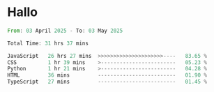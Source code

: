 # Hallo
<!--START_SECTION:waka-->

```rust
From: 03 April 2025 - To: 03 May 2025

Total Time: 31 hrs 37 mins

JavaScript   26 hrs 27 mins  >>>>>>>>>>>>>>>>>>>>>----   83.65 %
CSS          1 hr 39 mins    >------------------------   05.23 %
Python       1 hr 21 mins    >------------------------   04.28 %
HTML         36 mins         -------------------------   01.90 %
TypeScript   27 mins         -------------------------   01.45 %
```

<!--END_SECTION:waka-->
